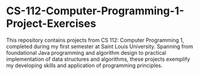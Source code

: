 # CS-112-Computer-Programming-1-Project-Exercises
This repository contains projects from CS 112: Computer Programming 1, completed during my first semester at Saint Louis University. Spanning from foundational Java programming and algorithm design to practical implementation of data structures and algorithms, these projects exemplify my developing skills and application of programming principles.
